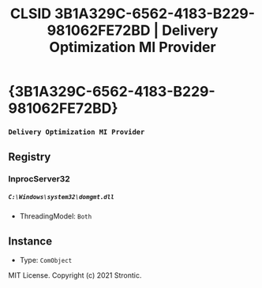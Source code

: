 ﻿---
title: "CLSID 3B1A329C-6562-4183-B229-981062FE72BD | Delivery Optimization MI Provider"
excerpt: What is COM-Object CLSID 3B1A329C-6562-4183-B229-981062FE72BD?
---

# {3B1A329C-6562-4183-B229-981062FE72BD}

### `Delivery Optimization MI Provider`

## Registry


### InprocServer32

##### `C:\Windows\system32\domgmt.dll`
* ThreadingModel: `Both`

## Instance

* Type: `ComObject`

MIT License. Copyright (c) 2021 Strontic.


